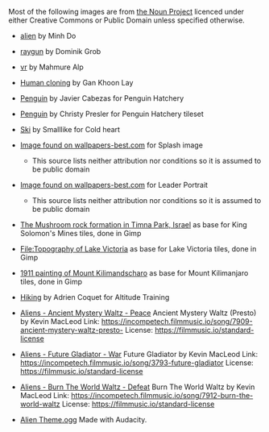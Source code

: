 Most of the following images are from [the Noun Project](https://thenounproject.com) licenced under either Creative Commons or Public Domain unless specified otherwise.

* [alien](https://thenounproject.com/term/alien/1820539) by Minh Do
* [raygun](https://thenounproject.com/term/raygun/11236/) by Dominik Grob
* [vr](https://thenounproject.com/term/vr/2334639) by Mahmure Alp
* [Human cloning](https://thenounproject.com/term/human-cloning/1581556/) by Gan Khoon Lay 
* [Penguin](https://thenounproject.com/term/penguin/342691) by Javier Cabezas for Penguin Hatchery
* [Penguin](https://thenounproject.com/term/penguin/26761) by Christy Presler for Penguin Hatchery tileset
* [Ski](https://thenounproject.com/term/ski/3447910/) by Smalllike for Cold heart
* [Image found on wallpapers-best.com](http://wallpapers-best.com/3205-mars-attacks!.html) for Splash image
    - This source lists neither attribution nor conditions so it is assumed to be public domain
* [Image found on wallpapers-best.com](http://wallpapers-best.com/3205-mars-attacks!.html) for Leader Portrait
    - This source lists neither attribution nor conditions so it is assumed to be public domain
* [The Mushroom rock formation in Timna Park, Israel](https://en.wikipedia.org/wiki/File:The_Mushroom.jpg) as base for King Solomon's Mines tiles, done in Gimp
* [File:Topography of Lake Victoria](https://commons.wikimedia.org/wiki/File:Topography_of_Lake_Victoria.png) as base for Lake Victoria tiles, done in Gimp
* [1911 painting of Mount Kilimandscharo](https://commons.wikimedia.org/wiki/File:Der-Kilimandscharo.jpg) as base for Mount Kilimanjaro tiles, done in Gimp
* [Hiking](https://thenounproject.com/term/hiking/1779379/) by Adrien Coquet for Altitude Training


* [Aliens - Ancient Mystery Waltz - Peace](https://incompetech.filmmusic.io/song/7909-ancient-mystery-waltz-presto-)
Ancient Mystery Waltz (Presto) by Kevin MacLeod
Link: https://incompetech.filmmusic.io/song/7909-ancient-mystery-waltz-presto-
License: https://filmmusic.io/standard-license

* [Aliens - Future Gladiator - War](https://incompetech.filmmusic.io/song/3793-future-gladiator)
Future Gladiator by Kevin MacLeod
Link: https://incompetech.filmmusic.io/song/3793-future-gladiator
License: https://filmmusic.io/standard-license

* [Aliens - Burn The World Waltz - Defeat](https://incompetech.filmmusic.io/song/7912-burn-the-world-waltz)
Burn The World Waltz by Kevin MacLeod
Link: https://incompetech.filmmusic.io/song/7912-burn-the-world-waltz
License: https://filmmusic.io/standard-license

* [Alien Theme.ogg]()
Made with Audacity.
